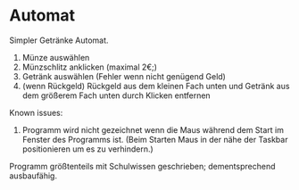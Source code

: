 # Automat

Simpler Getränke Automat.

1. Münze auswählen
2. Münzschlitz anklicken (maximal 2€;)
3. Getränk auswählen (Fehler wenn nicht genügend Geld)
4. (wenn Rückgeld) Rückgeld aus dem kleinen Fach unten und Getränk aus dem größerem Fach unten durch Klicken entfernen

Known issues:
1. Programm wird nicht gezeichnet wenn die Maus während dem Start im Fenster des Programms ist. (Beim Starten Maus in der nähe der Taskbar positionieren um es zu verhindern.) 

Programm größtenteils mit Schulwissen geschrieben; dementsprechend ausbaufähig.
